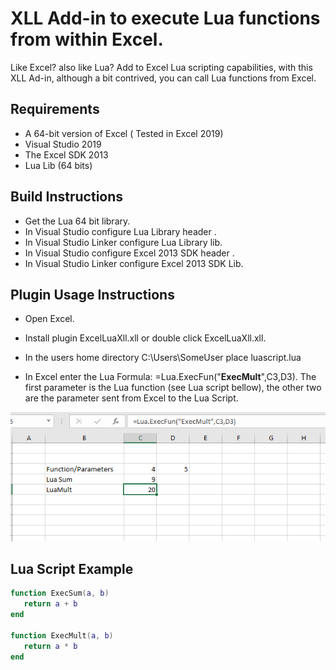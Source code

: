 # XLL Add-in to execute Lua functions from within Excel.

Like Excel? also like Lua? Add to Excel Lua scripting capabilities, with this XLL Ad-in, although a bit contrived, you can call  Lua functions from Excel.

## Requirements

* A 64-bit version of Excel ( Tested in Excel 2019)
* Visual Studio 2019
* The Excel SDK 2013
* Lua Lib (64 bits)

## Build  Instructions

- Get the Lua 64 bit library.
- In Visual Studio  configure Lua Library header .
- In Visual Studio  Linker configure Lua Library lib. 
- In Visual Studio  configure Excel 2013 SDK header .
- In Visual Studio  Linker configure Excel 2013 SDK Lib. 

## Plugin Usage Instructions

- Open Excel.

- Install plugin ExcelLuaXll.xll or double click ExcelLuaXll.xll.

- In the users home directory C:\Users\SomeUser place luascript.lua

- In Excel enter the Lua Formula: =Lua.ExecFun("**ExecMult**",C3,D3). The first parameter is the Lua function (see Lua script bellow), the other two are the parameter sent from Excel to the Lua Script.

 ![](AnciliaryFiles/image-1.png)
  

## Lua Script Example



```lua
function ExecSum(a, b)
   return a + b
end

function ExecMult(a, b)
   return a * b
end
```
